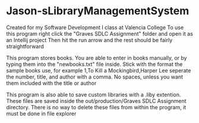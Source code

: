# Jason-sLibraryManagementSystem
Created for my Software Development I class at Valencia College
To use this program right click the "Graves SDLC Assignment" folder and open it as an Intellij project
Then hit the run arrow and the rest should be fairly straightforward

This program stores books. You are able to enter in books manually, or by typing them into the "newbooks.txt" file inside. Stick with the format the sample books use, for example
1,To Kill a Mockingbird,Harper Lee
seperate the number, title, and author with a comma. No spaces, unless you want them included with the title or author

This program is also able to save custom libraries with a .liby extention.
These files are saved inside the out/production/Graves SDLC Assignment directory. There is no way to delete these files from within the program, it must be done in file explorer
